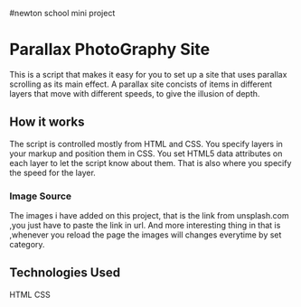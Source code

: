 #newton school mini project
# Parallax PhotoGraphy Site

This is a script that makes it easy for you to set up a site that uses parallax scrolling as its main effect. A parallax site concists of items in different layers that move with different speeds, to give the illusion of depth.




## How it works


The script is controlled mostly from HTML and CSS. You specify layers in your markup and position them in CSS. You set HTML5 data attributes on each layer to let the script know about them. That is also where you specify the speed for the layer.



### Image Source

The images i have added on this project, that is the link from unsplash.com ,you just have to paste the link in url.
And more interesting thing in that is ,whenever you reload the page the images will changes everytime by set category.

## Technologies Used
HTML
CSS
